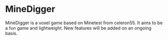 # MineDigger
MineDigger is a voxel game based on Minetest from celeron55. It aims to be a fun game and lightweight. New features will be added on an ongoing basis.
